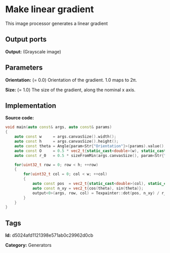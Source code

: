 # Make linear gradient

This image processor generates a linear gradient

## Output ports

__Output:__ (Grayscale image)

## Parameters

__Orientation:__ (= 0.0) Orientation of the gradient. 1.0 maps to 2π.

__Size:__ (= 1.0) The size of the gradient, along the nominal x axis.

## Implementation

__Source code:__ 

```c++
void main(auto const& args, auto const& params)
{
	auto const w     = args.canvasSize().width();
	auto const h     = args.canvasSize().height();
	auto const theta = Angle{param<Str{"Orientation"}>(params).value(), Angle::Turns{}};
	auto const O     = 0.5 * vec2_t{static_cast<double>(w), static_cast<double>(h)};
	auto const r_0   = 0.5 * sizeFromMin(args.canvasSize(), param<Str{"Size"}>(params));

	for(uint32_t row = 0; row < h; ++row)
	{
		for(uint32_t col = 0; col < w; ++col)
		{
			auto const pos  = vec2_t{static_cast<double>(col), static_cast<double>(row)} - O;
			auto const n_xy = vec2_t{cos(theta), sin(theta)};
			output<0>(args, row, col) = Texpainter::dot(pos, n_xy) / r_0;
		}
	}
}
```

## Tags

__Id:__ d5024afd1121398e571ab0c29962d0cb

__Category:__ Generators
